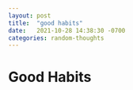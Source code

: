 ```yaml
---
layout: post
title:  "good habits"
date:   2021-10-28 14:38:30 -0700
categories: random-thoughts
---
```


# Good Habits
